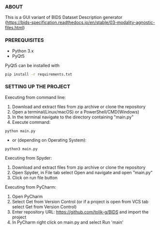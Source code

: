 ### ABOUT
This is a GUI variant of BIDS Dataset Description generator  
(https://bids-specification.readthedocs.io/en/stable/03-modality-agnostic-files.html)

### PREREQUISITES
- Python 3.x
- PyQt5

PyQt5 can be installed with

```bash
pip install -r requirements.txt
```

### SETTING UP THE PROJECT
Executing from command line:  
1. Download and extract files from zip archive or clone the repository
2. Open a terminal(Linux/macOS) or a PowerShell/CMD(Windows)
3. In the terminal navigate to the directory containing "main.py"
4. Execute command:
```
python main.py 
```
* or (depending on Operating System):
```
python3 main.py
```
Executing from Spyder:
1. Download and extract files from zip archive or clone the repository
2. Open Spyder, in File tab select Open and navigate and open "main.py"
3. Click on run file button

Executing from PyCharm:  
1. Open PyCharm
2. Select Get from Version Control (or if a project is open from VCS tab select Get from Version Control)
3. Enter repository URL: https://github.com/tolik-g/BIDS and import the project
4. In PyCharm right click on main.py and select Run 'main'
